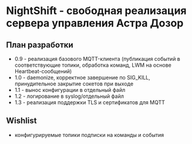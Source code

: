 # NightShift - свободная реализация сервера управления Астра Дозор

## План разработки

* 0.9 - реализация базового MQTT-клиента (публикация событий в соответствующие топики, обработка команд, LWM на основе Heartbeat-сообщений)
* 1.0 - daemonize, корректное завершение по SIG_KILL, принудительное закрытие сокетов при выходе
* 1.1 - вынос конфигурации в отдельный файл
* 1.2 - логирование в syslog/отдельный файл
* 1.3 - реализация поддержки TLS и сертификатов для MQTT

## Wishlist
* конфигурируемые топики подписки на команды и события
